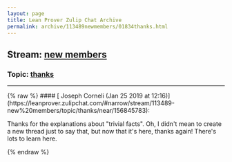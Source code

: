 ```yaml
---
layout: page
title: Lean Prover Zulip Chat Archive 
permalink: archive/113489newmembers/01834thanks.html
---
```


## Stream: [new members](https://leanprover-community.github.io/archive/113489newmembers/index.html)
### Topic: [thanks](https://leanprover-community.github.io/archive/113489newmembers/01834thanks.html)

---

<base href="https://leanprover.zulipchat.com">
{% raw %}
#### [ Joseph Corneli (Jan 25 2019 at 12:16)](https://leanprover.zulipchat.com/#narrow/stream/113489-new%20members/topic/thanks/near/156845783):
<p>Thanks for the explanations about "trivial facts".  Oh, I didn't mean to create a new thread just to say that, but now that it's here, thanks again!  There's lots to learn here.</p>


{% endraw %}
